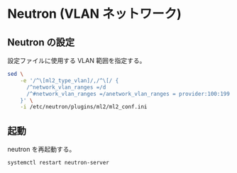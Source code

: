 # Neutron (VLAN ネットワーク)

## Neutron の設定

設定ファイルに使用する VLAN 範囲を指定する。

```sh
sed \
    -e '/^\[ml2_type_vlan]/,/^\[/ {
      /^network_vlan_ranges =/d
      /^#network_vlan_ranges =/anetwork_vlan_ranges = provider:100:199
    }' \
    -i /etc/neutron/plugins/ml2/ml2_conf.ini
```

## 起動

neutron を再起動する。

```sh
systemctl restart neutron-server
```
